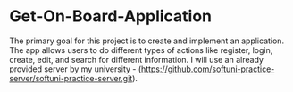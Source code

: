 # Get-On-Board-Application
The primary goal for this project is to create and implement an application. The app allows users to do different types of actions like register, login, create, edit, and search for different information. I will use an already provided server by my university - (https://github.com/softuni-practice-server/softuni-practice-server.git).
